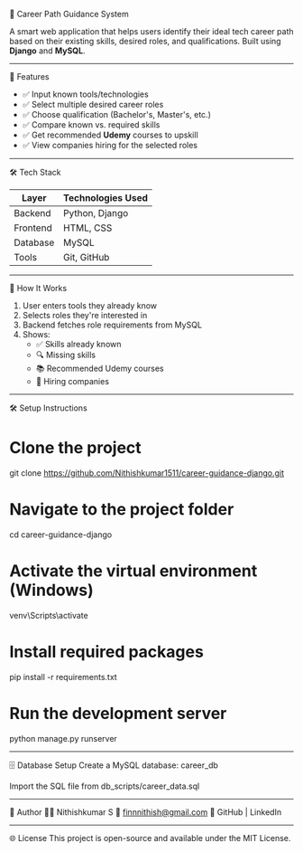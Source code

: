 🎯 Career Path Guidance System

A smart web application that helps users identify their ideal tech career path based on their existing skills, desired roles, and qualifications. Built using **Django** and **MySQL**.

---

🚀 Features

- ✅ Input known tools/technologies
- ✅ Select multiple desired career roles
- ✅ Choose qualification (Bachelor's, Master's, etc.)
- ✅ Compare known vs. required skills
- ✅ Get recommended **Udemy** courses to upskill
- ✅ View companies hiring for the selected roles

---

🛠️ Tech Stack

| Layer       | Technologies Used                  |
|-------------|------------------------------------|
| Backend     | Python, Django                     |
| Frontend    | HTML, CSS                          |
| Database    | MySQL                              |
| Tools       | Git, GitHub                        |

---


🧠 How It Works

1. User enters tools they already know
2. Selects roles they're interested in
3. Backend fetches role requirements from MySQL
4. Shows:
   - ✅ Skills already known
   - 🔍 Missing skills
   - 📚 Recommended Udemy courses
   - 🏢 Hiring companies

---

🛠️ Setup Instructions


# Clone the project
git clone https://github.com/Nithishkumar1511/career-guidance-django.git

# Navigate to the project folder
cd career-guidance-django

# Activate the virtual environment (Windows)
venv\Scripts\activate

# Install required packages
pip install -r requirements.txt

# Run the development server
python manage.py runserver

---
🗄️ Database Setup
Create a MySQL database: career_db

Import the SQL file from db_scripts/career_data.sql

---
📌 Author
👨‍💻 Nithishkumar S
📧 finnnithish@gmail.com
🔗 GitHub | LinkedIn

---
🌐 License
This project is open-source and available under the MIT License.

